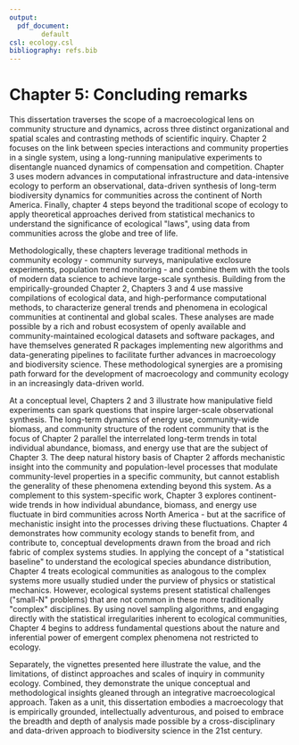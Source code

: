 ```yaml
---
output:
  pdf_document: 
        default
csl: ecology.csl
bibliography: refs.bib
---
```


# Chapter 5: Concluding remarks


This dissertation traverses the scope of a macroecological lens on community structure and dynamics, across three distinct organizational and spatial scales and contrasting methods of scientific inquiry. Chapter 2 focuses on the link between species interactions and community properties in a single system, using a long-running manipulative experiments to disentangle nuanced dynamics of compensation and competition. Chapter 3 uses modern advances in computational infrastructure and data-intensive ecology to perform an observational, data-driven synthesis of long-term biodiversity dynamics for communities across the continent of North America. Finally, chapter 4 steps beyond the traditional scope of ecology to apply theoretical approaches derived from statistical mechanics to understand the significance of ecological "laws", using data from communities across the globe and tree of life.

Methodologically, these chapters leverage traditional methods in community ecology - community surveys, manipulative exclosure experiments, population trend monitoring - and combine them with the tools of modern data science to achieve large-scale synthesis. Building from the empirically-grounded Chapter 2, Chapters 3 and 4 use massive compilations of ecological data, and high-performance computational methods, to characterize general trends and phenomena in ecological communities at continental and global scales. These analyses are made possible by a rich and robust ecosystem of openly available and community-maintained ecological datasets and software packages, and have themselves generated R packages implementing new algorithms and data-generating pipelines to facilitate further advances in macroecology and biodiversity science. These methodological synergies are a promising path forward for the development of macroecology and community ecology in an increasingly data-driven world.

At a conceptual level, Chapters 2 and 3 illustrate how manipulative field experiments can spark questions that inspire larger-scale observational synthesis. The long-term dynamics of energy use, community-wide biomass, and community structure of the rodent community that is the focus of Chapter 2 parallel the interrelated long-term trends in total individual abundance, biomass, and energy use that are the subject of Chapter 3. The deep natural history basis of Chapter 2 affords mechanistic insight into the community and population-level processes that modulate community-level properties in a specific community, but cannot establish the generality of these phenomena extending beyond this system. As a complement to this system-specific work, Chapter 3 explores continent-wide trends in how individual abundance, biomass, and energy use fluctuate in bird communities across North America - but at the sacrifice of mechanistic insight into the processes driving these fluctuations. Chapter 4 demonstrates how community ecology stands to benefit from, and contribute to, conceptual developments drawn from the broad and rich fabric of complex systems studies. In applying the concept of a "statistical baseline" to understand the ecological species abundance distribution, Chapter 4 treats ecological communities as analogous to the complex systems more usually studied under the purview of physics or statistical mechanics. However, ecological systems present statistical challenges ("small-N" problems) that are not common in these more traditionally "complex" disciplines. By using novel sampling algorithms, and engaging directly with the statistical irregularities inherent to ecological communities, Chapter 4 begins to address fundamental questions about the nature and inferential power of emergent complex phenomena not restricted to ecology. 

Separately, the vignettes presented here illustrate the value, and the limitations, of distinct approaches and scales of inquiry in community ecology.  Combined, they demonstrate the unique conceptual and methodological insights gleaned through an integrative macroecological approach. Taken as a unit, this dissertation embodies a macroecology that is empirically grounded, intellectually adventurous, and poised to embrace the breadth and depth of analysis made possible by a cross-disciplinary and data-driven approach to biodiversity science in the 21st century.

